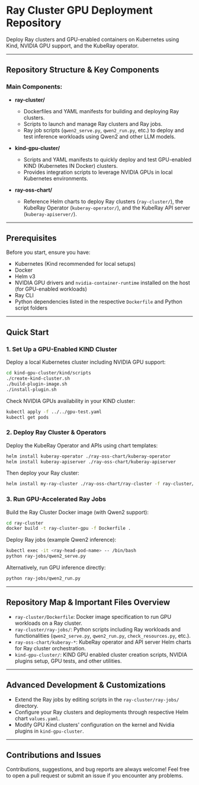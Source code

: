 # Ray Cluster GPU Deployment Repository

Deploy Ray clusters and GPU-enabled containers on Kubernetes using Kind, NVIDIA GPU support, and the KubeRay operator.

---

## Repository Structure & Key Components

### Main Components:

- **ray-cluster/**

  - Dockerfiles and YAML manifests for building and deploying Ray clusters.
  - Scripts to launch and manage Ray clusters and Ray jobs.
  - Ray job scripts (`qwen2_serve.py`, `qwen2_run.py`, etc.) to deploy and test inference workloads using Qwen2 and other LLM models.

- **kind-gpu-cluster/**

  - Scripts and YAML manifests to quickly deploy and test GPU-enabled KIND (Kubernetes IN Docker) clusters.
  - Provides integration scripts to leverage NVIDIA GPUs in local Kubernetes environments.

- **ray-oss-chart/**

  - Reference Helm charts to deploy Ray clusters (`ray-cluster/`), the KubeRay Operator (`kuberay-operator/`), and the KubeRay API server (`kuberay-apiserver/`).

---

## Prerequisites

Before you start, ensure you have:

- Kubernetes (Kind recommended for local setups)
- Docker
- Helm v3
- NVIDIA GPU drivers and `nvidia-container-runtime` installed on the host (for GPU-enabled workloads)
- Ray CLI
- Python dependencies listed in the respective `Dockerfile` and Python script folders

---

## Quick Start

### 1. Set Up a GPU-Enabled KIND Cluster

Deploy a local Kubernetes cluster including NVIDIA GPU support:

```bash
cd kind-gpu-cluster/kind/scripts
./create-kind-cluster.sh
./build-plugin-image.sh
./install-plugin.sh
```

Check NVIDIA GPUs availability in your KIND cluster:

```bash
kubectl apply -f ../../gpu-test.yaml
kubectl get pods
```

### 2. Deploy Ray Cluster & Operators

Deploy the KubeRay Operator and APIs using chart templates:

```bash
helm install kuberay-operator ./ray-oss-chart/kuberay-operator
helm install kuberay-apiserver ./ray-oss-chart/kuberay-apiserver
```

Then deploy your Ray cluster:

```bash
helm install my-ray-cluster ./ray-oss-chart/ray-cluster -f ray-cluster/ray-cluster-values.yaml
```

### 3. Run GPU-Accelerated Ray Jobs

Build the Ray Cluster Docker image (with Qwen2 support):

```bash
cd ray-cluster
docker build -t ray-cluster-gpu -f Dockerfile .
```

Deploy Ray jobs (example Qwen2 inference):

```bash
kubectl exec -it <ray-head-pod-name> -- /bin/bash
python ray-jobs/qwen2_serve.py
```

Alternatively, run GPU inference directly:

```bash
python ray-jobs/qwen2_run.py
```

---

## Repository Map & Important Files Overview

- `ray-cluster/Dockerfile`: Docker image specification to run GPU workloads on a Ray cluster.
- `ray-cluster/ray-jobs/`: Python scripts including Ray workloads and functionalities (`qwen2_serve.py`, `qwen2_run.py`, `check_resources.py`, etc.).
- `ray-oss-chart/kuberay-*`: KubeRay operator and API server Helm charts for Ray cluster orchestration.
- `kind-gpu-cluster/`: KIND GPU enabled cluster creation scripts, NVIDIA plugins setup, GPU tests, and other utilities.

---

## Advanced Development & Customizations

- Extend the Ray jobs by editing scripts in the `ray-cluster/ray-jobs/` directory.
- Configure your Ray clusters and deployments through respective Helm chart `values.yaml`.
- Modify GPU Kind clusters' configuration on the kernel and Nvidia plugins in `kind-gpu-cluster`.

---

## Contributions and Issues

Contributions, suggestions, and bug reports are always welcome! Feel free to open a pull request or submit an issue if you encounter any problems.
